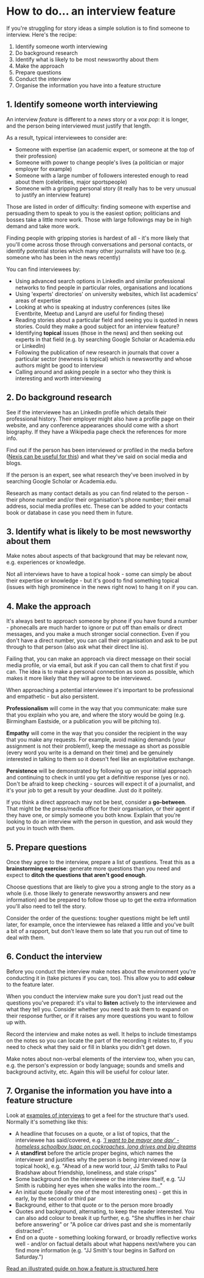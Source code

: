 # How to do... an interview feature

If you're struggling for story ideas a simple solution is to find someone to interview. Here's the recipe:

1. Identify someone worth interviewing
2. Do background research
3. Identify what is likely to be most newsworthy about them
4. Make the approach
5. Prepare questions
6. Conduct the interview
7. Organise the information you have into a feature structure


## 1. Identify someone worth interviewing

An interview *feature* is different to a *news* story or a *vox pop*: it is longer, and the person being interviewed must justify that length. 

As a result, typical interviewees to consider are:

* Someone with expertise (an academic expert, or someone at the top of their profession)
* Someone with power to change people's lives (a politician or major employer for example)
* Someone with a large number of followers interested enough to read about them (celebrities, major sportspeople)
* Someone with a gripping personal story (it really has to be very unusual to justify an interview feature)

Those are listed in order of difficulty: finding someone with expertise and persuading them to speak to you is the easiest option; politicians and bosses take a little more work. Those with large followings may be in high demand and take more work. 

Finding people with gripping stories is hardest of all - it's more likely that you'll come across those through conversations and personal contacts, or identify potential stories which many other journalists will have too (e.g. someone who has been in the news recently)

You can find interviewees by:

* Using advanced search options in LinkedIn and similar professional networks to find people in particular roles, organisations and locations
* Using 'experts' directories' on university websites, which list academics' areas of expertise
* Looking at who is speaking at industry conferences (sites like Eventbrite, Meetup and Lanyrd are useful for finding these)
* Reading stories about a particular field and seeing you is quoted in news stories. Could they make a good subject for an interview feature?
* Identifying **topical** issues (those in the news) and then seeking out experts in that field (e.g. by searching Google Scholar or Academia.edu or LinkedIn)
* Following the publication of new research in journals that cover a particular sector (newness is topical) which is newsworthy and whose authors might be good to interview
* Calling around and asking people in a sector who they think is interesting and worth interviewing

## 2. Do background research

See if the interviewee has an LinkedIn profile which details their professional history. Their employer might also have a profile page on their website, and any conference appearances should come with a short biography. If they have a Wikipedia page check the references for more info.

Find out if the person has been interviewed or profiled in the media before ([Nexis can be useful for this](https://docs.google.com/document/d/e/2PACX-1vRPWOlzvTlZ0r5wL333kH-YsGQTrUMoeEYRAuTc9NKF1ItKJGPdq22u2S7UtwbcQIJKsJAKVXnNUai2/pub)) and what they've said on social media and blogs.

If the person is an expert, see what research they've been involved in by searching Google Scholar or Academia.edu.

Research as many contact details as you can find related to the person - their phone number and/or their organisation's phone number; their email address, social media profiles etc. These can be added to your contacts book or database in case you need them in future.

## 3. Identify what is likely to be most newsworthy about them

Make notes about aspects of that background that may be relevant now, e.g. experiences or knowledge.

Not all interviews have to have a topical hook - some can simply be about their expertise or knowledge - but it's good to find something topical (issues with high prominence in the news right now) to hang it on if you can. 

## 4. Make the approach

It's always best to approach someone by phone if you have found a number - phonecalls are much harder to ignore or put off than emails or direct messages, and you make a much stronger social connection. Even if you don't have a direct number, you can call their organisation and ask to be put through to that person (also ask what their direct line is).

Failing that, you can make an approach via direct message on their social media profile, or via email, but ask if you can call them to chat first if you can. The idea is to make a personal connection as soon as possible, which makes it more likely that they will agree to be interviewed.

When approaching a potential interviewee it's important to be professional and empathetic - but also persistent.

**Professionalism** will come in the way that you communicate: make sure that you explain who you are, and where the story would be going (e.g. Birmingham Eastside, or a publication you will be pitching to). 

**Empathy** will come in the way that you consider the recipient in the way that you make any requests. For example, avoid making demands (your assignment is not their problem!), keep the message as short as possible (every word you write is a demand on their time) and be genuinely interested in talking to them so it doesn't feel like an exploitative exchange.

**Persistence** will be demonstrated by following up on your initial approach and continuing to check in until you get a definitive response (yes or no). Don't be afraid to keep checking - sources will expect it of a journalist, and it's your job to get a result by your deadline. Just do it politely.

If you think a direct approach may not be best, consider a **go-between**. That might be the press/media office for their organisation, or their agent if they have one, or simply someone you both know. Explain that you're looking to do an interview with the person in question, and ask would they put you in touch with them.

## 5. Prepare questions

Once they agree to the interview, prepare a list of questions. Treat this as a **brainstorming exercise**: generate more questions than you need and expect to **ditch the questions that aren't good enough**. 

Choose questions that are likely to give you a strong angle to the story as a whole (i.e. those likely to generate newsworthy answers and new information) and be prepared to follow those up to get the extra information you'll also need to tell the story.

Consider the order of the questions: tougher questions might be left until later, for example, once the interviewee has relaxed a little and you've built a bit of a rapport, but don't leave them so late that you run out of time to deal with them. 

## 6. Conduct the interview

Before you conduct the interview make notes about the environment you're conducting it in (take pictures if you can, too). This allow you to add **colour** to the feature later.

When you conduct the interview make sure you don't just read out the questions you've prepared: it's vital to **listen** actively to the interviewee and what they tell you. Consider whether you need to ask them to expand on their response further, or if it raises any more questions you want to follow up with. 

Record the interview and make notes as well. It helps to include timestamps on the notes so you can locate the part of the recording it relates to, if you need to check what they said or fill in blanks you didn't get down.

Make notes about non-verbal elements of the interview too, when you can, e.g. the person's expression or body language; sounds and smells and background activity, etc. Again this will be useful for colour later.

## 7. Organise the information you have into a feature structure

Look at [examples of interviews](https://pinboard.in/u:paulbradshaw/t:interview) to get a feel for the structure that's used. Normally it's something like this:

* A headline that focuses on a quote, or a list of topics, that the interviewee has said/covered, e.g. *['I want to be mayor one day' - homeless schoolboy Isaac on cockroaches, long drives and big dreams](https://www.birminghammail.co.uk/news/midlands-news/i-want-mayor-one-day-20268054.amp)*
* A **standfirst** before the article proper begins, which names the interviewer and justifies why the person is being interviewed *now* (a topical hook), e.g. "Ahead of a new world tour, JJ Smith talks to Paul Bradshaw about friendship, loneliness, and stale crisps"
* Some background on the interviewee or the interview itself, e.g. "JJ Smith is rubbing her eyes when she walks into the room..."
* An initial quote (ideally one of the most interesting ones) - get this in early, by the second or third par
* Background, either to that quote or to the person more broadly
* Quotes and background, alternating, to keep the reader interested. You can also add colour to break it up further, e.g. "She shuffles in her chair before answering" or "A police car drives past and she is momentarily distracted".
* End on a quote - something looking forward, or broadly reflective works well - and/or on factual details about what happens next/where you can find more information (e.g. "JJ Smith's tour begins in Salford on Saturday.")

[Read an illustrated guide on how a feature is structured here](https://docs.google.com/document/d/e/2PACX-1vRBtckZdP61qLtaFH-Ea1k0nNH7TmhdqFdJrq4nks_0ZVu3rB-9ycrTUBepN-ty-JWoS2lW10zgmzBs/pub)
